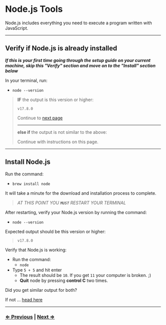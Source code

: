 # Node.js Tools

Node.js includes everything you need to execute a program written with JavaScript.

---

## Verify if Node.js is already installed

**_If this is your first time going through the setup guide on your current machine, skip this "Verify" section and move on to the "Install" section below_**

In your terminal, run:

- `node --version`

> **IF** the output is this version or higher:
>
> ```text
> v17.8.0
> ```
>
> Continue to [next page](./8-live-server.md)
>
> ---
>**else if** the output is not similar to the above:
>
> Continue with instructions on this page.

---

## Install Node.js

Run the command:

- `brew install node`

It will take a minute for the download and installation process to complete.

> _AT THIS POINT YOU **`MUST`** RESTART YOUR TERMINAL_

After restarting, verify your Node.js version by running the command:

- `node --version`

Expected output should be this version or higher:

> ```text
> v17.8.0
> ```

Verify that Node.js is working:

- Run the command:
  - `node`
- Type `5 + 5` and hit enter
  - The result should be `10`.  If you get `11` your computer is broken. ;)
  - **Quit** node by pressing **control C** two times.

Did you get similar output for both?

If not ... [head here](../../error/error.md)

---

### [⇐ Previous](./6-ohmyzsh.md) | [Next ⇒](./8-live-server.md)
